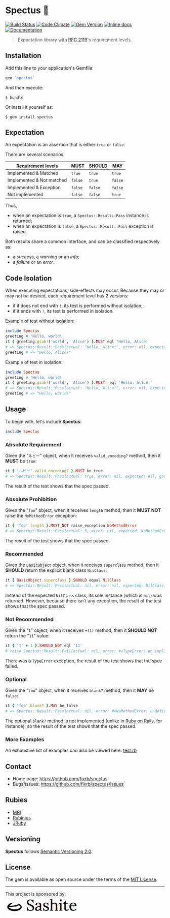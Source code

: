 # Spectus 🚥

[![Build Status](https://api.travis-ci.org/fixrb/spectus.svg?branch=master)][travis]
[![Code Climate](https://codeclimate.com/github/fixrb/spectus/badges/gpa.svg)][codeclimate]
[![Gem Version](https://badge.fury.io/rb/spectus.svg)][gem]
[![Inline docs](https://inch-ci.org/github/fixrb/spectus.svg?branch=master)][inchpages]
[![Documentation](https://img.shields.io/:yard-docs-38c800.svg)][rubydoc]

> Expectation library with [RFC 2119](https://www.ietf.org/rfc/rfc2119.txt)'s requirement levels.

## Installation

Add this line to your application's Gemfile:

```ruby
gem 'spectus'
```

And then execute:

    $ bundle

Or install it yourself as:

    $ gem install spectus

## Expectation

An expectation is an assertion that is either `true` or `false`.

There are several scenarios:

| Requirement levels        | **MUST** | **SHOULD** | **MAY** |
| ------------------------- | -------- | ---------- | ------- |
| Implemented & Matched     | `true`   | `true`     | `true`  |
| Implemented & Not matched | `false`  | `true`     | `false` |
| Implemented & Exception   | `false`  | `false`    | `false` |
| Not implemented           | `false`  | `false`    | `true`  |

Thus,

* when an expectation is `true`, a `Spectus::Result::Pass` instance is returned;
* when an expectation is `false`, a `Spectus::Result::Fail` exception is raised.

Both results share a common interface, and can be classified respectively as:

* a _success_, a _warning_ or an _info_;
* a _failure_ or an _error_.

## Code Isolation

When executing expectations, side-effects may occur.
Because they may or may not be desired, each requirement level has 2 versions:

* if it does not end with `!`, its test is performed without isolation;
* if it ends with `!`, its test is performed in isolation.

Example of test without isolation:

```ruby
include Spectus
greeting = 'Hello, world!'
it { greeting.gsub!('world', 'Alice') }.MUST eql 'Hello, Alice!'
# => Spectus::Result::Pass(actual: "Hello, Alice!", error: nil, expected: "Hello, Alice!", got: true, matcher: :eql, negate: false, level: :MUST, valid: true)
greeting # => "Hello, Alice!"
```

Example of test in isolation:

```ruby
include Spectus
greeting = 'Hello, world!'
it { greeting.gsub!('world', 'Alice') }.MUST! eql 'Hello, Alice!'
# => Spectus::Result::Pass(actual: "Hello, Alice!", error: nil, expected: "Hello, Alice!", got: true, matcher: :eql, negate: false, level: :MUST, valid: true)
greeting # => "Hello, world!"
```

## Usage

To begin with, let's include __Spectus__:

```ruby
include Spectus
```

### Absolute Requirement

Given the "`ルビー`" object, when it receives `valid_encoding?` method, then it **MUST** be `true`:

```ruby
it { 'ルビー'.valid_encoding? }.MUST be_true
# => Spectus::Result::Pass(actual: true, error: nil, expected: nil, got: true, matcher: :be_true, negate: false, level: :MUST, valid: true)
```

The result of the test shows that the spec passed.

### Absolute Prohibition

Given the "`foo`" object, when it receives `length` method, then it **MUST NOT** raise the `NoMethodError` exception:

```ruby
it { 'foo'.length }.MUST_NOT raise_exception NoMethodError
# => Spectus::Result::Pass(actual: 3, error: nil, expected: NoMethodError, got: true, matcher: :raise_exception, negate: true, level: :MUST, valid: true)
```

The result of the test shows that the spec passed.

### Recommended

Given the `BasicObject` object, when it receives `superclass` method, then it **SHOULD** return the explicit blank class `NilClass`:

```ruby
it { BasicObject.superclass }.SHOULD equal NilClass
# => Spectus::Result::Pass(actual: nil, error: nil, expected: NilClass, got: false, matcher: :equal, negate: false, level: :SHOULD, valid: false)
```

Instead of the expected `NilClass` class, its sole instance (which is `nil`) was returned.
However, because there isn't any exception, the result of the test shows that the spec passed.

### Not Recommended

Given the "`1`" object, when it receives `+(1)` method, then it **SHOULD NOT** return the "`11`" value:

```ruby
it { '1' + 1 }.SHOULD_NOT eql '11'
# raise Spectus::Result::Fail(actual: nil, error: #<TypeError: no implicit conversion of Integer into String>, expected: "11", got: nil, matcher: :eql, negate: true, level: :SHOULD, valid: false)
```

There was a `TypeError` exception, the result of the test shows that the spec failed.

### Optional

Given the "`foo`" object, when it receives `blank?` method, then it **MAY** be `false`:

```ruby
it { 'foo'.blank? }.MAY be_false
# => Spectus::Result::Pass(actual: nil, error: #<NoMethodError: undefined method `blank?' for "foo":String>, expected: nil, got: nil, matcher: :be_false, negate: false, level: :MAY, valid: false)
```

The optional `blank?` method is not implemented (unlike in [Ruby on Rails](https://api.rubyonrails.org/classes/Object.html#method-i-blank-3F), for instance), so the result of the test shows that the spec passed.

### More Examples

An exhaustive list of examples can also be viewed here:
[test.rb](https://github.com/fixrb/spectus/raw/master/test.rb)

## Contact

* Home page: https://github.com/fixrb/spectus
* Bugs/issues: https://github.com/fixrb/spectus/issues

## Rubies

* [MRI](https://www.ruby-lang.org/)
* [Rubinius](https://rubinius.com/)
* [JRuby](https://www.jruby.org/)

## Versioning

__Spectus__ follows [Semantic Versioning 2.0](https://semver.org/).

## License

The gem is available as open source under the terms of the [MIT License](https://opensource.org/licenses/MIT).

***

<p>
  This project is sponsored by:<br />
  <a href="https://sashite.com/"><img
    src="https://github.com/fixrb/spectus/raw/master/img/sashite.png"
    alt="Sashite" /></a>
</p>

[gem]: https://rubygems.org/gems/spectus
[travis]: https://travis-ci.org/fixrb/spectus
[codeclimate]: https://codeclimate.com/github/fixrb/spectus
[inchpages]: https://inch-ci.org/github/fixrb/spectus
[rubydoc]: https://rubydoc.info/gems/spectus/frames
